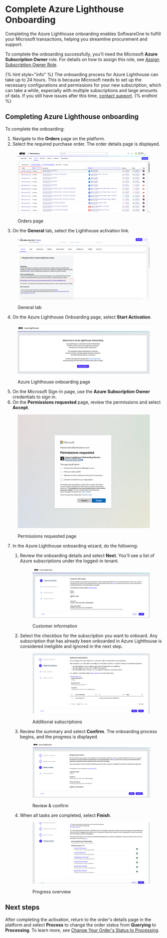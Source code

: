 # Complete Azure Lighthouse Onboarding

Completing the Azure Lighthouse onboarding enables SoftwareOne to fulfill your Microsoft transactions, helping you streamline procurement and support.

To complete the onboarding successfully, you'll need the Microsoft **Azure Subscription Owner** role. For details on how to assign this role, see [Assign Subscription Owner Role](assign-subscription-owner-role.md).

{% hint style="info" %}
The onboarding process for Azure Lighthouse can take up to 24 hours. This is because Microsoft needs to set up the necessary configurations and permissions for your new subscription, which can take a while, especially with multiple subscriptions and large amounts of data. If you still have issues after this time, [contact support](../../../help-and-support/contact-support.md).
{% endhint %}

## Completing Azure Lighthouse onboarding

To complete the onboarding:

1. Navigate to the **Orders** page on the platform.&#x20;
2. Select the required purchase order. The order details page is displayed.

<figure><img src="../../../.gitbook/assets/azure_onboarding.png" alt=""><figcaption><p>Orders page</p></figcaption></figure>

3. On the **General** tab, select the Lighthouse activation link.&#x20;

<figure><img src="../../../.gitbook/assets/azure_lighthouse_general_tab.png" alt=""><figcaption><p>General tab</p></figcaption></figure>

4. On the Azure Lighthouse Onboarding page, select **Start Activation**.

<figure><img src="../../../.gitbook/assets/image-20241209-111117 (1).png" alt=""><figcaption><p>Azure Lighthouse onboarding page</p></figcaption></figure>

5. On the Microsoft Sign-In page, use the **Azure Subscription Owner** credentials to sign in.&#x20;
6. On the **Permissions requested** page, review the permissions and select **Accept**.&#x20;

<figure><img src="../../../.gitbook/assets/Untitled design (2).png" alt="" width="563"><figcaption><p>Permissions requested page</p></figcaption></figure>

7. In the Azure Lighthouse onboarding wizard, do the following:
   1.  Review the onboarding details and select **Next**. You'll see a list of Azure subscriptions under the logged-in tenant.

       <figure><img src="../../../.gitbook/assets/image-20241209-112126.png" alt=""><figcaption><p>Customer information</p></figcaption></figure>
   2.  Select the checkbox for the subscription you want to onboard. Any subscription that has already been onboarded in Azure Lighthouse is considered ineligible and ignored in the next step.&#x20;

       <figure><img src="../../../.gitbook/assets/image-20241209-112403 (1).png" alt=""><figcaption><p>Additional subscriptions</p></figcaption></figure>
   3.  Review the summary and select **Confirm**. The onboarding process begins, and the progress is displayed.&#x20;

       <figure><img src="../../../.gitbook/assets/image-20241209-112517.png" alt=""><figcaption><p>Review &#x26; confirm </p></figcaption></figure>
   4.  When all tasks are completed, select **Finish**.&#x20;

       <figure><img src="../../../.gitbook/assets/image-20241209-115301.png" alt=""><figcaption><p>Progress overview</p></figcaption></figure>

## Next steps

After completing the activation, return to the order's details page in the platform and select **Process** to change the order status from **Querying** to **Processing**. To learn more, see [Change Your Order's Status to Processing](../../../modules-and-features/marketplace/orders/set-an-order-to-processing.md).
